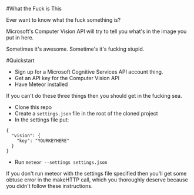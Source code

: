 #What the Fuck is This

Ever want to know what the fuck something is?

Microsoft's Computer Vision API will try to tell you what's in the image you put in here.

Sometimes it's awesome. Sometime's it's fucking stupid.

#Quickstart

* Sign up for a Microsoft Cognitive Services API account thing.
* Get an API key for the Computer Vision API
* Have Meteor installed

If you can't do these three things then you should get in the fucking sea.

* Clone this repo
* Create a `settings.json` file in the root of the cloned project
* In the settings file put:

```
{
  "vision": {
    "key": "YOURKEYHERE"
  }
}
```
* Run `meteor --settings settings.json`

If you don't run meteor with the settings file specified then you'll get some obtuse error in the makeHTTP call, which you thoroughly deserve because you didn't follow these instructions.